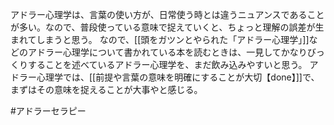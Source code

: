 アドラー心理学は、言葉の使い方が、日常使う時とは違うニュアンスであることが多い。なので、普段使っている意味で捉えていくと、ちょっと理解の誤差が生まれてしまうと思う。
なので、[[頭をガツンとやられた「アドラー心理学」]]などのアドラー心理学について書かれている本を読むときは、一見してかなりびっくりすることを述べているアドラー心理学を、まだ飲み込みやすいと思う。
アドラー心理学では、[[前提や言葉の意味を明確にすることが大切【done】]]で、まずはその意味を捉えることが大事やと感じる。

#アドラーセラピー